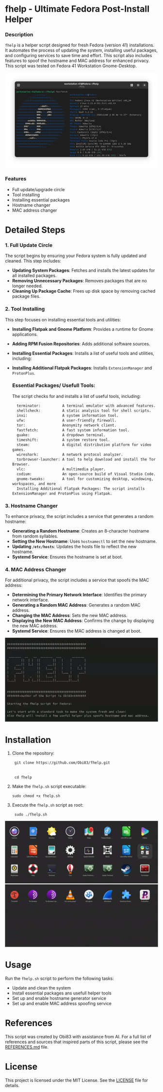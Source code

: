 #     fhelp     - Ultimate Fedora Post-Install Helper


### Description
`fhelp` is a helper script designed for fresh Fedora (version 41) installations. It automates the process of updating the system, installing useful packages, and configuring services to save time and effort. This script also includes features to spoof the hostname and MAC address for enhanced privacy. This script was tested on Fedora 41 Workstation Gnome-Desktop.

![Fedora 41 Workstation - Fastfetch](https://github.com/Obi83/fhelp/blob/main/media/Fedor-41-fastfetch.png)

### Features
- Full update/upgrade circle
- Tool installing 
- Installing essential packages  
- Hostname changer
- MAC address changer



# Detailed Steps

### 1. Full Update Circle
The script begins by ensuring your Fedora system is fully updated and cleaned. This step includes:

- **Updating System Packages**: Fetches and installs the latest updates for all installed packages.
- **Removing Unnecessary Packages**: Removes packages that are no longer needed.
- **Cleaning Up Package Cache**: Frees up disk space by removing cached package files.

### 2. Tool Installing
This step focuses on installing essential tools and utilities:

- **Installing Flatpak and Gnome Platform**: Provides a runtime for Gnome applications.
- **Adding RPM Fusion Repositories**: Adds additional software sources.
- **Installing Essential Packages**: Installs a list of useful tools and utilities, including:
- **Installing Additional Flatpak Packages**: Installs `ExtensionManager` and `ProtonPlus`.

    ### Essential Packages/ Usefull Tools: 
    The script checks for and installs a list of useful tools, including:

        terminator:          A terminal emulator with advanced features.
        shellcheck:          A static analysis tool for shell scripts.
        inxi:                A system information tool.
        ufw:                 A user-friendly firewall.
        tor:                 Anonymity network client.
        fastfetch:           A fast system information tool.
        guake:               A dropdown terminal.
        timeshift:           A system restore tool.
        steam:               A digital distribution platform for video games.
        wireshark:           A network protocol analyzer.
        torbrowser-launcher: A tool to help download and install the Tor Browser.
        vlc:                 A multimedia player.
        codium:              An open-source build of Visual Studio Code.
        gnome-tweaks:        A tool for customizing desktop, windowing, workspaces, and more
        Installing Additional Flatpak Packages: The script installs ExtensionManager and ProtonPlus using Flatpak.

### 3. Hostname Changer
To enhance privacy, the script includes a service that generates a random hostname:

- **Generating a Random Hostname**: Creates an 8-character hostname from random syllables.
- **Setting the New Hostname**: Uses `hostnamectl` to set the new hostname.
- **Updating `/etc/hosts`**: Updates the hosts file to reflect the new hostname.
- **Systemd Service**: Ensures the hostname is set at boot.

### 4. MAC Address Changer
For additional privacy, the script includes a service that spoofs the MAC address:

- **Determining the Primary Network Interface**: Identifies the primary network interface.
- **Generating a Random MAC Address**: Generates a random MAC address.
- **Changing the MAC Address**: Sets the new MAC address.
- **Displaying the New MAC Address**: Confirms the change by displaying the new MAC address.
- **Systemd Service**: Ensures the MAC address is changed at boot.

![Fedora 41 Workstation - Fastfetch](https://github.com/Obi83/fhelp/blob/main/media/fhelp.png)

# Installation
1. Clone the repository:
    
    
        git clone https://github.com/Obi83/fhelp.git
   
    
        cd fhelp

   
3. Make the `fhelp.sh` script executable:   
    
       sudo chmod +x fhelp.sh


4. Execute the `fhelp.sh` script as root:

        sudo ./fhelp.sh


![Fedora 41 Workstation - Fastfetch](https://github.com/Obi83/fhelp/blob/main/media/apps1.png)
![Fedora 41 Workstation - Fastfetch](https://github.com/Obi83/fhelp/blob/main/media/apps2.png)

# Usage
Run the `fhelp.sh` script to perform the following tasks:

- Update and clean the system
- Install essential packages ans usefull helper tools
- Set up and enable hostname generator service
- Set up and enable MAC address spoofing service



# References
This script was created by Obi83 with assistance from AI. For a full list of references and sources that inspired parts of this script, please see the [REFERENCES.md](REFERENCES.md) file.



# License
This project is licensed under the MIT License. See the [LICENSE](LICENSE.txt) file for details.


[def]: media/Fedor-41-fastfetch.png